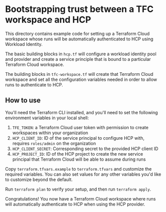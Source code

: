# Bootstrapping trust between a TFC workspace and HCP

This directory contains example code for setting up a Terraform Cloud workspace whose runs will be automatically authenticated to HCP using Workload Identity.

The basic building blocks in `hcp.tf` will configure a workload identity pool and provider and create a service principle that is bound to a particular Terraform Cloud workspace.

The building blocks in `tfc-workspace.tf` will create that Terraform Cloud workspace and set all the configuration variables needed in order to allow runs to authenticate to HCP.

## How to use

You'll need the Terraform CLI installed, and you'll need to set the following environment variables in your local shell:

1. `TFE_TOKEN`: a Terraform Cloud user token with permission to create workspaces within your organization
2. `HCP_CLIENT_ID`: ID of the service principal to configure HCP with, requires `roles/admin` on the organization
3. `HCP_CLIENT_SECRET`: Corresponding secret to the provided HCP client ID
4. `HCP_PROJECT_ID`: ID of the HCP project to create the new service principal that Terraform Cloud will be able to assume during runs

Copy `terraform.tfvars.example` to `terraform.tfvars` and customize the required variables. You can also set values for any other variables you'd like to customize beyond the default.

Run `terraform plan` to verify your setup, and then run `terraform apply`.

Congratulations! You now have a Terraform Cloud workspace where runs will automatically authenticate to HCP when using the HCP provider.
